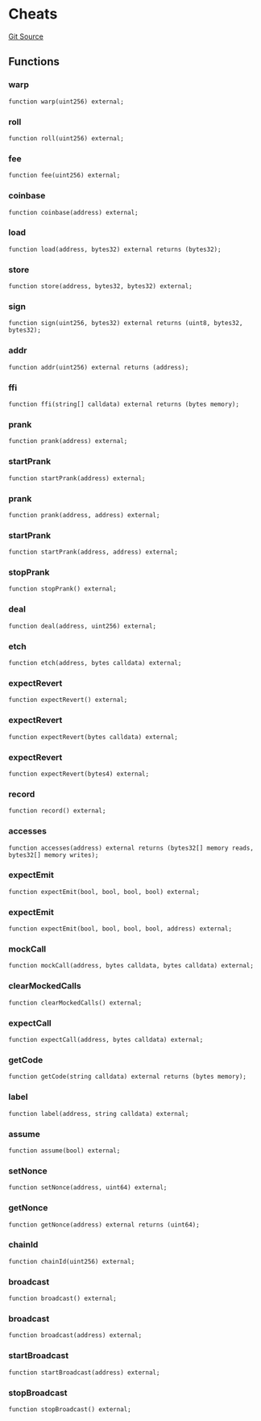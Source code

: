 # Cheats

[Git Source](https://github.com/Moving-Castles/eat-drain-arson/blob/7bfd8b7722dbe81e95349eb300f1195a0dad2f0a/src/test/utils/Cheats.sol)

## Functions

### warp

```solidity
function warp(uint256) external;
```

### roll

```solidity
function roll(uint256) external;
```

### fee

```solidity
function fee(uint256) external;
```

### coinbase

```solidity
function coinbase(address) external;
```

### load

```solidity
function load(address, bytes32) external returns (bytes32);
```

### store

```solidity
function store(address, bytes32, bytes32) external;
```

### sign

```solidity
function sign(uint256, bytes32) external returns (uint8, bytes32, bytes32);
```

### addr

```solidity
function addr(uint256) external returns (address);
```

### ffi

```solidity
function ffi(string[] calldata) external returns (bytes memory);
```

### prank

```solidity
function prank(address) external;
```

### startPrank

```solidity
function startPrank(address) external;
```

### prank

```solidity
function prank(address, address) external;
```

### startPrank

```solidity
function startPrank(address, address) external;
```

### stopPrank

```solidity
function stopPrank() external;
```

### deal

```solidity
function deal(address, uint256) external;
```

### etch

```solidity
function etch(address, bytes calldata) external;
```

### expectRevert

```solidity
function expectRevert() external;
```

### expectRevert

```solidity
function expectRevert(bytes calldata) external;
```

### expectRevert

```solidity
function expectRevert(bytes4) external;
```

### record

```solidity
function record() external;
```

### accesses

```solidity
function accesses(address) external returns (bytes32[] memory reads, bytes32[] memory writes);
```

### expectEmit

```solidity
function expectEmit(bool, bool, bool, bool) external;
```

### expectEmit

```solidity
function expectEmit(bool, bool, bool, bool, address) external;
```

### mockCall

```solidity
function mockCall(address, bytes calldata, bytes calldata) external;
```

### clearMockedCalls

```solidity
function clearMockedCalls() external;
```

### expectCall

```solidity
function expectCall(address, bytes calldata) external;
```

### getCode

```solidity
function getCode(string calldata) external returns (bytes memory);
```

### label

```solidity
function label(address, string calldata) external;
```

### assume

```solidity
function assume(bool) external;
```

### setNonce

```solidity
function setNonce(address, uint64) external;
```

### getNonce

```solidity
function getNonce(address) external returns (uint64);
```

### chainId

```solidity
function chainId(uint256) external;
```

### broadcast

```solidity
function broadcast() external;
```

### broadcast

```solidity
function broadcast(address) external;
```

### startBroadcast

```solidity
function startBroadcast(address) external;
```

### stopBroadcast

```solidity
function stopBroadcast() external;
```
